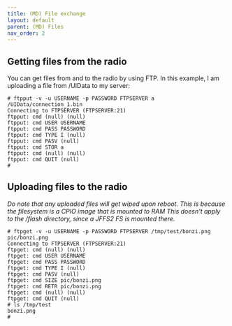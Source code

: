 ```yaml
---
title: (MD) File exchange
layout: default
parent: (MD) Files
nav_order: 2
---
```


## Getting files from the radio
You can get files from and to the radio by using FTP. In this example, I am uploading a file from /UIData to my server:

```
# ftpput -v -u USERNAME -p PASSWORD FTPSERVER a /UIData/connection_1.bin 
Connecting to FTPSERVER (FTPSERVER:21)
ftpput: cmd (null) (null)
ftpput: cmd USER USERNAME
ftpput: cmd PASS PASSWORD
ftpput: cmd TYPE I (null)
ftpput: cmd PASV (null)
ftpput: cmd STOR a
ftpput: cmd (null) (null)
ftpput: cmd QUIT (null)
# 
```

## Uploading files to the radio
*Do note that any uploaded files will get wiped upon reboot. This is because the filesystem is a CPIO image that is mounted to RAM*
*This doesn't apply to the /flash directory, since a JFFS2 FS is mounted there.*

```
# ftpget -v -u USERNAME -p PASSWORD FTPSERVER /tmp/test/bonzi.png pic/bonzi.png
Connecting to FTPSERVER (FTPSERVER:21)
ftpget: cmd (null) (null)
ftpget: cmd USER USERNAME
ftpget: cmd PASS PASSWORD
ftpget: cmd TYPE I (null)
ftpget: cmd PASV (null)
ftpget: cmd SIZE pic/bonzi.png
ftpget: cmd RETR pic/bonzi.png
ftpget: cmd (null) (null)
ftpget: cmd QUIT (null)
# ls /tmp/test          
bonzi.png
# 
```
